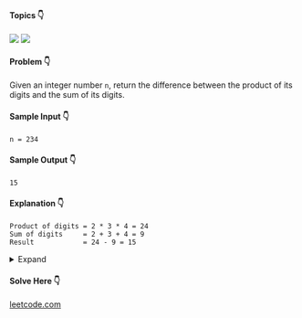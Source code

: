 #### Topics :point_down:
![](https://img.shields.io/badge/-bit--manipulation-wheat)
![](https://img.shields.io/badge/-math-wheat)

#### Problem :point_down:
Given an integer number `n`, return the difference between the product of its digits and the sum of its digits. 
#### Sample Input :point_down:
```
n = 234 
```
#### Sample Output :point_down:
```
15
```
#### Explanation :point_down:
```
Product of digits = 2 * 3 * 4 = 24 
Sum of digits     = 2 + 3 + 4 = 9 
Result            = 24 - 9 = 15
```
<details>
<summary>Expand</summary>

#### Python :point_down:
```py
def solve(n):
    p = 1 # product
    s = 0 # sum
    while (n):
        p *= (n % 10)
        s += (n % 10)
        n //= 10

    return (p - s)
```
#### Time Complexity :point_down:
```
O(log n)
```
#### Space Complexity :point_down:
```
O(1)
```
#### Python :point_down:
```py
def solve(n):
    return reduce(lambda x, y: x*y, (int(i) for i in str(n))) - sum((int(i) for i in str(n)))
```
</details>

#### Solve Here :point_down:
[leetcode.com](https://leetcode.com/problems/subtract-the-product-and-sum-of-digits-of-an-integer/)
